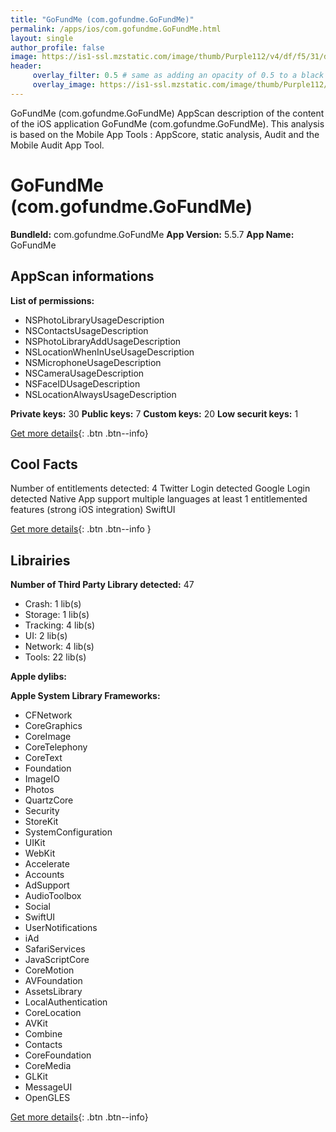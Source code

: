 ```yaml
---
title: "GoFundMe (com.gofundme.GoFundMe)"
permalink: /apps/ios/com.gofundme.GoFundMe.html
layout: single
author_profile: false
image: https://is1-ssl.mzstatic.com/image/thumb/Purple112/v4/df/f5/31/dff5318c-4200-c0ba-a69b-e0f667b9c9ab/AppIcon-1x_U007emarketing-0-5-0-85-220.png/512x512bb.jpg
header: 
     overlay_filter: 0.5 # same as adding an opacity of 0.5 to a black background
     overlay_image: https://is1-ssl.mzstatic.com/image/thumb/Purple112/v4/df/f5/31/dff5318c-4200-c0ba-a69b-e0f667b9c9ab/AppIcon-1x_U007emarketing-0-5-0-85-220.png/512x512bb.jpg
---
```

GoFundMe (com.gofundme.GoFundMe) AppScan description of the content of the iOS application GoFundMe (com.gofundme.GoFundMe). This analysis is based on the Mobile App Tools : AppScore, static analysis, Audit and the Mobile Audit App Tool.

# GoFundMe (com.gofundme.GoFundMe)

**BundleId:** com.gofundme.GoFundMe
**App Version:** 5.5.7
**App Name:** GoFundMe


## AppScan informations 

**List of permissions:** 
- NSPhotoLibraryUsageDescription
- NSContactsUsageDescription
- NSPhotoLibraryAddUsageDescription
- NSLocationWhenInUseUsageDescription
- NSMicrophoneUsageDescription
- NSCameraUsageDescription
- NSFaceIDUsageDescription
- NSLocationAlwaysUsageDescription
  
  
**Private keys:** 30
**Public keys:** 7
**Custom keys:** 20
**Low securit keys:** 1
  
[Get more details](/pricing.html){: .btn .btn--info}

## Cool Facts

Number of entitlements detected: 4
Twitter Login detected
Google Login detected
Native App
support multiple languages
at least 1 entitlemented features (strong iOS integration)
SwiftUI
  
[Get more details](/pricing.html){: .btn .btn--info }

## Librairies 
**Number of Third Party Library detected:** 47
- Crash: 1 lib(s)
- Storage: 1 lib(s)
- Tracking: 4 lib(s)
- UI: 2 lib(s)
- Network: 4 lib(s)
- Tools: 22 lib(s)


**Apple dylibs:**


**Apple System Library Frameworks:**
- CFNetwork
- CoreGraphics
- CoreImage
- CoreTelephony
- CoreText
- Foundation
- ImageIO
- Photos
- QuartzCore
- Security
- StoreKit
- SystemConfiguration
- UIKit
- WebKit
- Accelerate
- Accounts
- AdSupport
- AudioToolbox
- Social
- SwiftUI
- UserNotifications
- iAd
- SafariServices
- JavaScriptCore
- CoreMotion
- AVFoundation
- AssetsLibrary
- LocalAuthentication
- CoreLocation
- AVKit
- Combine
- Contacts
- CoreFoundation
- CoreMedia
- GLKit
- MessageUI
- OpenGLES


  
[Get more details](/pricing.html){: .btn .btn--info}

